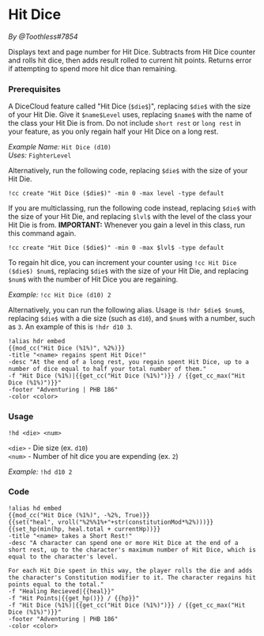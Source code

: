 # Hit Dice
*By @Toothless#7854*

Displays text and page number for Hit Dice. Subtracts from Hit Dice counter and rolls hit dice, then adds result rolled to current hit points. Returns error if attempting to spend more hit dice than remaining.

### Prerequisites

A DiceCloud feature called "Hit Dice (``$die$``)", replacing ``$die$`` with the size of your Hit Die. Give it ``$name$Level`` uses, replacing ``$name$`` with the name of the class your Hit Die is from. Do not include ``short rest`` or ``long rest`` in your feature, as you only regain half your Hit Dice on a long rest.

*Example Name:* ``Hit Dice (d10)``  
*Uses:* ``FighterLevel``

Alternatively, run the following code, replacing ``$die$`` with the size of your Hit Die. 

```GN
!cc create "Hit Dice ($die$)" -min 0 -max level -type default
```

If you are multiclassing, run the following code instead, replacing ``$die$`` with the size of your Hit Die, and replacing ``$lvl$`` with the level of the class your Hit Die is from. **IMPORTANT:** Whenever you gain a level in this class, run this command again.

```GN
!cc create "Hit Dice ($die$)" -min 0 -max $lvl$ -type default
```

To regain hit dice, you can increment your counter using ``!cc Hit Dice ($die$) $num$``, replacing ``$die$`` with the size of your Hit Die, and replacing ``$num$`` with the number of Hit Dice you are regaining.

*Example:* ``!cc Hit Dice (d10) 2``

Alternatively, you can run the following alias. Usage is ``!hdr $die$ $num$``, replacing ``$die$`` with a die size (such as ``d10``), and ``$num$`` with a number, such as ``3``. An example of this is ``!hdr d10 3``.

```GN
!alias hdr embed 
{{mod_cc("Hit Dice (%1%)", %2%)}} 
-title "<name> regains spent Hit Dice!" 
-desc "At the end of a long rest, you regain spent Hit Dice, up to a number of dice equal to half your total number of them." 
-f "Hit Dice (%1%)|{{get_cc("Hit Dice (%1%)")}} / {{get_cc_max("Hit Dice (%1%)")}}" 
-footer "Adventuring | PHB 186" 
-color <color>
```

### Usage

``!hd <die> <num>``

``<die>`` - Die size (ex. ``d10``)  
``<num>`` - Number of hit dice you are expending (ex. ``2``)

*Example:* ``!hd d10 2``


### Code

```GN
!alias hd embed 
{{mod_cc("Hit Dice (%1%)", -%2%, True)}} 
{{set("heal", vroll("%2%%1%+"+str(constitutionMod*%2%)))}} 
{{set_hp(min(hp, heal.total + currentHp))}} 
-title "<name> takes a Short Rest!" 
-desc "A character can spend one or more Hit Dice at the end of a short rest, up to the character's maximum number of Hit Dice, which is equal to the character's level. 

For each Hit Die spent in this way, the player rolls the die and adds the character's Constitution modifier to it. The character regains hit points equal to the total." 
-f "Healing Recieved|{{heal}}" 
-f "Hit Points|{{get_hp()}} / {{hp}}" 
-f "Hit Dice (%1%)|{{get_cc("Hit Dice (%1%)")}} / {{get_cc_max("Hit Dice (%1%)")}}" 
-footer "Adventuring | PHB 186" 
-color <color>
```
